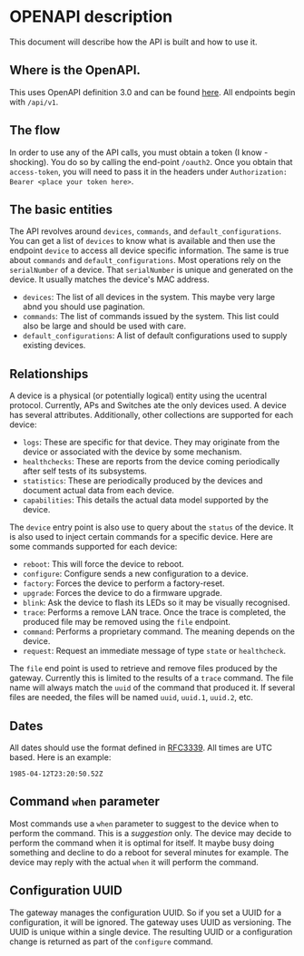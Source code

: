 # OPENAPI description
This document will describe how the API is built and how to use it. 

## Where is the OpenAPI.
This uses OpenAPI definition 3.0 and can be found [here](https://github.com/Telecominfraproject/wlan-cloud-ucentralgw/blob/main/openapi/ucentral/ucentral.yaml).
All endpoints begin with `/api/v1`.

## The flow
In order to use any of the API calls, you must obtain a token (I know - shocking). You do so by calling the end-point
`/oauth2`. Once you obtain that `access-token`, you will need to pass it in the headers under `Authorization: Bearer <place your token here>`.

## The basic entities
The API revolves around `devices`, `commands`, and `default_configurations`. You can get a list of `devices` to know what is available and then 
use the endpoint `device` to access all device specific information. The same is true about `commands` and `default_configurations`.
Most operations rely on the `serialNumber` of a device. That `serialNumber` is unique and generated on the device. It usually matches the
device's MAC address.

- `devices`: The list of all devices in the system. This maybe very large abnd you should use pagination. 
- `commands`: The list of commands issued by the system. This list could also be large and should be used with care.
- `default_configurations`: A list of default configurations used to supply existing devices.

## Relationships
A device is a physical (or potentially logical) entity using the ucentral protocol. Currently, APs and Switches ate the only devices used. A device 
has several attributes. Additionally, other collections are supported for each device:

- `logs`: These are specific for that device. They may originate from the device or associated with the device by some mechanism.
- `healthchecks`: These are reports from the device coming periodically after self tests of its subsystems.
- `statistics`: These are periodically produced by the devices and document actual data from each device.
- `capabilities`: This details the actual data model supported by the device.

The `device` entry point is also use to query about the `status` of the device. It is also used to inject certain commands for 
a specific device. Here are some commands supported for each device:

- `reboot`: This will force the device to reboot.
- `configure`: Configure sends a new configuration to a device. 
- `factory`: Forces the device to perform a factory-reset.
- `upgrade`: Forces the device to do a firmware upgrade.
- `blink`: Ask the device to flash its LEDs so it may be visually recognised.
- `trace`: Performs a remove LAN trace. Once the trace is completed, the produced file may be removed using the `file` endpoint.
- `command`: Performs a proprietary command. The meaning depends on the device. 
- `request`: Request an immediate message of type `state` or `healthcheck`.

The `file` end point is used to retrieve and remove files produced by the gateway. Currently this is limited to the results of a `trace` command. The file name will always match the `uuid` of the command that produced it. If several files are needed, the files will be named `uuid`, `uuid.1`, `uuid.2`, etc.

## Dates 
All dates should use the format defined in [RFC3339](https://tools.ietf.org/html/rfc3339). All times are UTC based. Here is 
an example:

```shell
1985-04-12T23:20:50.52Z
```

## Command `when` parameter
Most commands use a `when` parameter to suggest to the device when to perform the command. This is a _suggestion_ only.
The device may decide to perform the command when it is optimal for itself. It maybe busy doing something and decline to do a reboot for several minutes 
for example. The device may reply with the actual `when` it will perform the command. 

## Configuration UUID
The gateway manages the configuration UUID. So if you set a UUID for a configuration, it will be ignored. The gateway uses UUID 
as versioning. The UUID is unique within a single device. The resulting UUID or a configuration change is returned as part of
the `configure` command.


